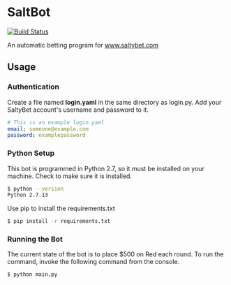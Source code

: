 # SaltBot
[![Build Status](https://travis-ci.org/Jacobinski/SaltBot.svg?branch=master)](https://travis-ci.org/Jacobinski/SaltBot.svg?branch=master)

An automatic betting program for www.saltybet.com

## Usage
### Authentication
Create a file named **login.yaml** in the same directory as login.py. Add your SaltyBet account's username and password to it.
```YAML
# This is an example login.yaml
email: someone@example.com
password: examplepassword
```
### Python Setup
This bot is programmed in Python 2.7, so it must be installed on your machine. Check to make sure it is installed.
```bash
$ python --version
Python 2.7.13
```
Use pip to install the requirements.txt
```bash
$ pip install -r requirements.txt
```
### Running the Bot
The current state of the bot is to place $500 on Red each round. To run the command, invoke the following command from the console.
```bash
$ python main.py
```
